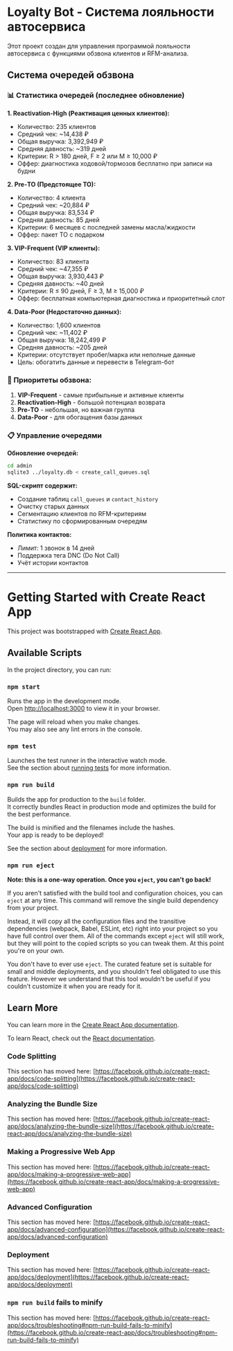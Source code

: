 # Loyalty Bot - Система лояльности автосервиса

Этот проект создан для управления программой лояльности автосервиса с функциями обзвона клиентов и RFM-анализа.

## Система очередей обзвона

### 📊 Статистика очередей (последнее обновление)

**1. Reactivation-High (Реактивация ценных клиентов):**
- Количество: 235 клиентов
- Средний чек: ~14,438 ₽
- Общая выручка: 3,392,949 ₽
- Средняя давность: ~319 дней
- Критерии: R > 180 дней, F ≥ 2 или M ≥ 10,000 ₽
- Оффер: диагностика ходовой/тормозов бесплатно при записи на будни

**2. Pre-ТО (Предстоящее ТО):**
- Количество: 4 клиента
- Средний чек: ~20,884 ₽
- Общая выручка: 83,534 ₽
- Средняя давность: 85 дней
- Критерии: 6 месяцев с последней замены масла/жидкости
- Оффер: пакет ТО с подарком

**3. VIP-Frequent (VIP клиенты):**
- Количество: 83 клиента
- Средний чек: ~47,355 ₽
- Общая выручка: 3,930,443 ₽
- Средняя давность: ~40 дней
- Критерии: R ≤ 90 дней, F ≥ 3, M ≥ 15,000 ₽
- Оффер: бесплатная компьютерная диагностика и приоритетный слот

**4. Data-Poor (Недостаточно данных):**
- Количество: 1,600 клиентов
- Средний чек: ~11,402 ₽
- Общая выручка: 18,242,499 ₽
- Средняя давность: ~205 дней
- Критерии: отсутствует пробег/марка или неполные данные
- Цель: обогатить данные и перевести в Telegram-бот

### 🎯 Приоритеты обзвона:
1. **VIP-Frequent** - самые прибыльные и активные клиенты
2. **Reactivation-High** - большой потенциал возврата
3. **Pre-ТО** - небольшая, но важная группа
4. **Data-Poor** - для обогащения базы данных

### 📋 Управление очередями

**Обновление очередей:**
```bash
cd admin
sqlite3 ../loyalty.db < create_call_queues.sql
```

**SQL-скрипт содержит:**
- Создание таблиц `call_queues` и `contact_history`
- Очистку старых данных
- Сегментацию клиентов по RFM-критериям
- Статистику по сформированным очередям

**Политика контактов:**
- Лимит: 1 звонок в 14 дней
- Поддержка тега DNC (Do Not Call)
- Учёт истории контактов

---

# Getting Started with Create React App

This project was bootstrapped with [Create React App](https://github.com/facebook/create-react-app).

## Available Scripts

In the project directory, you can run:

### `npm start`

Runs the app in the development mode.\
Open [http://localhost:3000](http://localhost:3000) to view it in your browser.

The page will reload when you make changes.\
You may also see any lint errors in the console.

### `npm test`

Launches the test runner in the interactive watch mode.\
See the section about [running tests](https://facebook.github.io/create-react-app/docs/running-tests) for more information.

### `npm run build`

Builds the app for production to the `build` folder.\
It correctly bundles React in production mode and optimizes the build for the best performance.

The build is minified and the filenames include the hashes.\
Your app is ready to be deployed!

See the section about [deployment](https://facebook.github.io/create-react-app/docs/deployment) for more information.

### `npm run eject`

**Note: this is a one-way operation. Once you `eject`, you can't go back!**

If you aren't satisfied with the build tool and configuration choices, you can `eject` at any time. This command will remove the single build dependency from your project.

Instead, it will copy all the configuration files and the transitive dependencies (webpack, Babel, ESLint, etc) right into your project so you have full control over them. All of the commands except `eject` will still work, but they will point to the copied scripts so you can tweak them. At this point you're on your own.

You don't have to ever use `eject`. The curated feature set is suitable for small and middle deployments, and you shouldn't feel obligated to use this feature. However we understand that this tool wouldn't be useful if you couldn't customize it when you are ready for it.

## Learn More

You can learn more in the [Create React App documentation](https://facebook.github.io/create-react-app/docs/getting-started).

To learn React, check out the [React documentation](https://reactjs.org/).

### Code Splitting

This section has moved here: [https://facebook.github.io/create-react-app/docs/code-splitting](https://facebook.github.io/create-react-app/docs/code-splitting)

### Analyzing the Bundle Size

This section has moved here: [https://facebook.github.io/create-react-app/docs/analyzing-the-bundle-size](https://facebook.github.io/create-react-app/docs/analyzing-the-bundle-size)

### Making a Progressive Web App

This section has moved here: [https://facebook.github.io/create-react-app/docs/making-a-progressive-web-app](https://facebook.github.io/create-react-app/docs/making-a-progressive-web-app)

### Advanced Configuration

This section has moved here: [https://facebook.github.io/create-react-app/docs/advanced-configuration](https://facebook.github.io/create-react-app/docs/advanced-configuration)

### Deployment

This section has moved here: [https://facebook.github.io/create-react-app/docs/deployment](https://facebook.github.io/create-react-app/docs/deployment)

### `npm run build` fails to minify

This section has moved here: [https://facebook.github.io/create-react-app/docs/troubleshooting#npm-run-build-fails-to-minify](https://facebook.github.io/create-react-app/docs/troubleshooting#npm-run-build-fails-to-minify)
